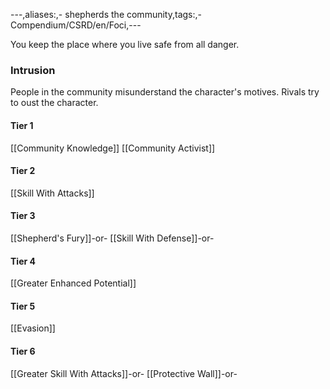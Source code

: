 ---,aliases:,- shepherds the community,tags:,- Compendium/CSRD/en/Foci,---

You keep the place where you live safe from all danger.
 ### Intrusion
People in the community misunderstand the character's motives. Rivals try to oust the character.

#### Tier 1
[[Community Knowledge]]
[[Community Activist]]
#### Tier 2
[[Skill With Attacks]]
#### Tier 3
[[Shepherd's Fury]]-or-
[[Skill With Defense]]-or-
#### Tier 4
[[Greater Enhanced Potential]]
#### Tier 5
[[Evasion]]
#### Tier 6
[[Greater Skill With Attacks]]-or-
[[Protective Wall]]-or-
